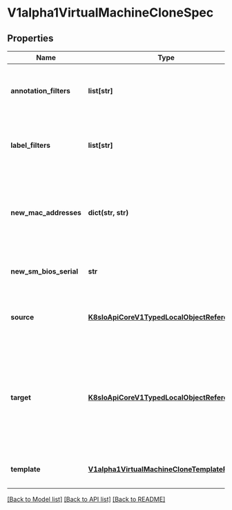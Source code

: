 # V1alpha1VirtualMachineCloneSpec

## Properties
Name | Type | Description | Notes
------------ | ------------- | ------------- | -------------
**annotation_filters** | **list[str]** | Example use: \&quot;!some/key*\&quot;. For a detailed description, please refer to https://kubevirt.io/user-guide/operations/clone_api/#label-annotation-filters. | [optional] 
**label_filters** | **list[str]** | Example use: \&quot;!some/key*\&quot;. For a detailed description, please refer to https://kubevirt.io/user-guide/operations/clone_api/#label-annotation-filters. | [optional] 
**new_mac_addresses** | **dict(str, str)** | NewMacAddresses manually sets that target interfaces&#39; mac addresses. The key is the interface name and the value is the new mac address. If this field is not specified, a new MAC address will be generated automatically, as for any interface that is not included in this map. | [optional] 
**new_sm_bios_serial** | **str** | NewSMBiosSerial manually sets that target&#39;s SMbios serial. If this field is not specified, a new serial will be generated automatically. | [optional] 
**source** | [**K8sIoApiCoreV1TypedLocalObjectReference**](K8sIoApiCoreV1TypedLocalObjectReference.md) | Source is the object that would be cloned. Currently supported source types are: VirtualMachine of kubevirt.io API group, VirtualMachineSnapshot of snapshot.kubevirt.io API group | 
**target** | [**K8sIoApiCoreV1TypedLocalObjectReference**](K8sIoApiCoreV1TypedLocalObjectReference.md) | Target is the outcome of the cloning process. Currently supported source types are: - VirtualMachine of kubevirt.io API group - Empty (nil). If the target is not provided, the target type would default to VirtualMachine and a random name would be generated for the target. The target&#39;s name can be viewed by inspecting status \&quot;TargetName\&quot; field below. | [optional] 
**template** | [**V1alpha1VirtualMachineCloneTemplateFilters**](V1alpha1VirtualMachineCloneTemplateFilters.md) | For a detailed description, please refer to https://kubevirt.io/user-guide/operations/clone_api/#label-annotation-filters. | [optional] 

[[Back to Model list]](../README.md#documentation-for-models) [[Back to API list]](../README.md#documentation-for-api-endpoints) [[Back to README]](../README.md)


